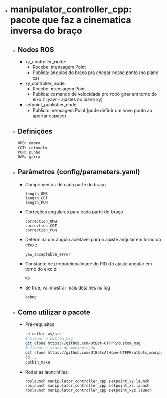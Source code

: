 - # manipulator_controller_cpp: pacote que faz a cinematica inversa do braço

  - ## Nodos ROS
    - xz_controller_node: 
      - Recebe: mensagem Point
      - Publica: ângulos do braço pra chegar nesse ponto (no plano xz)
    - xy_controller_node: 
      - Recebe: mensagem Point
      - Publica: comando de velocidade pro robô girar em torno do eixo z (yaw - ajustes no plano xy)
    - setpoint_publisher_node: 
      - Publica: mensagem Point (pode definir um novo ponto ao apertar espaço)
    
  - ## Definições
    ```
    OMB: ombro
    COT: cotovelo
    PUN: punho
    GAR: garra
    ```

  - ## Parâmetros (config/parameters.yaml)
    - Comprimentos de cada parte do braço
      ```
      length_OMB 
      length_COT
      length_PUN
      ```
    - Correções angulares para cada parte do braço
      ```
      correction_OMB
      correction_COT
      correction_PUN
      ```
      
    - Determina um ângulo aceitável para o ajuste angular em torno do eixo z
      ```
      yaw_acceptable_error
      ```
    - Constante de proporcionalidade do PID do ajuste angular em torno do eixo z
      ```
      Kp
      ```
    - Se true, vai mostrar mais detalhes no log
      ```
      debug
      ```

  - ## Como utilizar o pacote
    - Pré-requisitos
      ```bash
      cd catkin_ws/src
      # Clonar o custom_msg
      git clone https://github.com/UtBot-UTFPR/custom_msg
      # Clonar a stack de manipulação
      git clone https://github.com/UtBotsAtHome-UTFPR/utbots_manipulation.git
      cd ..
      catkin_make
      ```
    - Rodar as launchfiles:
      ```bash
      roslaunch manipulator_controller_cpp setpoint_xy.launch
      roslaunch manipulator_controller_cpp setpoint_xz.launch
      roslaunch manipulator_controller_cpp setpoint_xyz.launch
      ```
